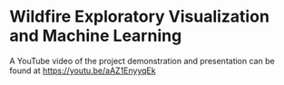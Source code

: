# Wildfire Exploratory Visualization and Machine Learning

A YouTube video of the project demonstration and presentation can be found at https://youtu.be/aAZ1EnyyqEk